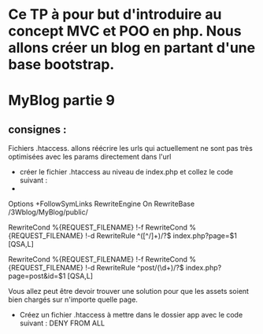 # Ce TP à pour but d'introduire au concept MVC et POO en php. Nous allons créer un blog en partant d'une base bootstrap.

# MyBlog partie 9
## consignes : 
Fichiers .htaccess. allons réécrire les urls qui actuellement ne sont pas très optimisées avec les params directement dans l'url
- créer le fichier .htaccess au niveau de index.php et collez le code suivant :
- 
Options +FollowSymLinks
RewriteEngine On
RewriteBase /3Wblog/MyBlog/public/


RewriteCond %{REQUEST_FILENAME} !-f
RewriteCond %{REQUEST_FILENAME} !-d
RewriteRule ^([^/]+)/?$ index.php?page=$1 [QSA,L]


RewriteCond %{REQUEST_FILENAME} !-f
RewriteCond %{REQUEST_FILENAME} !-d
RewriteRule ^post/(\d+)/?$ index.php?page=post&id=$1 [QSA,L]

Vous allez peut être devoir trouver une solution pour que les assets soient bien chargés sur n'importe quelle page.

- Créez un fichier .htaccess à mettre dans le dossier app avec le code suivant :
DENY FROM ALL
